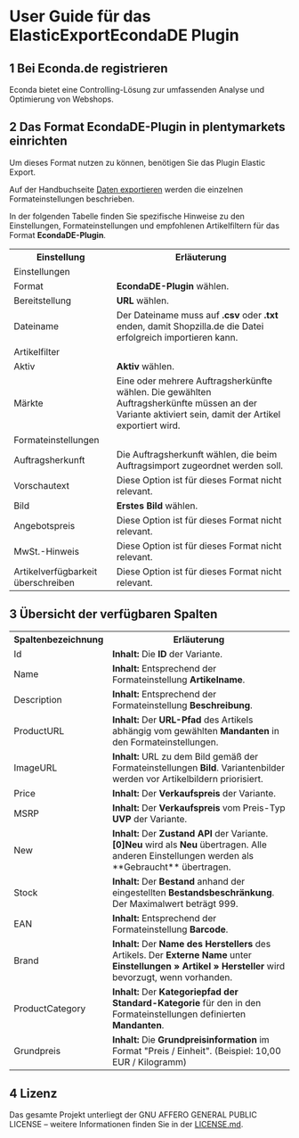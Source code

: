
# User Guide für das ElasticExportEcondaDE Plugin

<div class="container-toc"></div>

## 1 Bei Econda.de registrieren

Econda bietet eine Controlling-Lösung zur umfassenden Analyse und Optimierung von Webshops.

## 2 Das Format EcondaDE-Plugin in plentymarkets einrichten

Um dieses Format nutzen zu können, benötigen Sie das Plugin Elastic Export.

Auf der Handbuchseite [Daten exportieren](https://www.plentymarkets.eu/handbuch/datenaustausch/daten-exportieren/#4) werden die einzelnen Formateinstellungen beschrieben.

In der folgenden Tabelle finden Sie spezifische Hinweise zu den Einstellungen, Formateinstellungen und empfohlenen Artikelfiltern für das Format **EcondaDE-Plugin**.
<table>
    <tr>
        <th>
            Einstellung
        </th>
        <th>
            Erläuterung
        </th>
    </tr>
    <tr>
        <td class="th" colspan="2">
            Einstellungen
        </td>
    </tr>
    <tr>
        <td>
            Format
        </td>
        <td>
            <b>EcondaDE-Plugin</b> wählen.
        </td>        
    </tr>
    <tr>
        <td>
            Bereitstellung
        </td>
        <td>
            <b>URL</b> wählen.
        </td>        
    </tr>
    <tr>
        <td>
            Dateiname
        </td>
        <td>
            Der Dateiname muss auf <b>.csv</b> oder <b>.txt</b> enden, damit Shopzilla.de die Datei erfolgreich importieren kann.
        </td>        
    </tr>
    <tr>
        <td class="th" colspan="2">
            Artikelfilter
        </td>
    </tr>
    <tr>
        <td>
            Aktiv
        </td>
        <td>
            <b>Aktiv</b> wählen.
        </td>        
    </tr>
    <tr>
        <td>
            Märkte
        </td>
        <td>
            Eine oder mehrere Auftragsherkünfte wählen. Die gewählten Auftragsherkünfte müssen an der Variante aktiviert sein, damit der Artikel exportiert wird.
        </td>        
    </tr>
    <tr>
        <td class="th" colspan="2">
            Formateinstellungen
        </td>
    </tr>
    <tr>
        <td>
            Auftragsherkunft
        </td>
        <td>
            Die Auftragsherkunft wählen, die beim Auftragsimport zugeordnet werden soll.
        </td>        
    </tr>
    <tr>
        <td>
            Vorschautext
        </td>
        <td>
            Diese Option ist für dieses Format nicht relevant.
        </td>        
    </tr>
    <tr>
        <td>
            Bild
        </td>
        <td>
            <b>Erstes Bild</b> wählen.
        </td>        
    </tr>
    <tr>
        <td>
            Angebotspreis
        </td>
        <td>
            Diese Option ist für dieses Format nicht relevant.
        </td>        
    </tr>
    <tr>
        <td>
            MwSt.-Hinweis
        </td>
        <td>
            Diese Option ist für dieses Format nicht relevant.
        </td>        
    </tr>
    <tr>
        <td>
            Artikelverfügbarkeit überschreiben
        </td>
        <td>
            Diese Option ist für dieses Format nicht relevant.
        </td>        
    </tr>
</table>


## 3 Übersicht der verfügbaren Spalten

<table>
    <tr>
        <th>
            Spaltenbezeichnung
        </th>
        <th>
            Erläuterung
        </th>
    </tr>
    <tr>
        <td>
            Id
        </td>
        <td>
            <b>Inhalt:</b> Die <b>ID</b> der Variante.
        </td>        
    </tr>
    <tr>
        <td>
            Name
        </td>
        <td>
            <b>Inhalt:</b> Entsprechend der Formateinstellung <b>Artikelname</b>.
        </td>        
    </tr>
    <tr>
        <td>
            Description
        </td>
        <td>
            <b>Inhalt:</b> Entsprechend der Formateinstellung <b>Beschreibung</b>.
        </td>        
    </tr>
    <tr>
		<td>
			ProductURL
		</td>
		<td>
			<b>Inhalt:</b> Der <b>URL-Pfad</b> des Artikels abhängig vom gewählten <b>Mandanten</b> in den Formateinstellungen.
		</td>        
	</tr>
    <tr>
        <td>
            ImageURL
        </td>
        <td>
            <b>Inhalt:</b> URL zu dem Bild gemäß der Formateinstellungen <b>Bild</b>. Variantenbilder werden vor Artikelbildern priorisiert.
        </td>        
    </tr>
    <tr>
		<td>
			Price
		</td>
		<td>
			<b>Inhalt:</b> Der <b>Verkaufspreis</b> der Variante.
		</td>        
	</tr>
    <tr>
		<td>
			MSRP
		</td>
		<td>
			<b>Inhalt:</b> Der <b>Verkaufspreis</b> vom Preis-Typ <b>UVP</b> der Variante.
		</td>        
	</tr>
    <tr>
        <td>
            New
        </td>
        <td>
            <b>Inhalt:</b> Der <b>Zustand API</b> der Variante. <b>[0]Neu</b> wird als <b>Neu</b> übertragen. Alle anderen Einstellungen werden als **Gebraucht** übertragen.
        </td>        
    </tr>
    <tr>
        <td>
            Stock
        </td>
        <td>
            <b>Inhalt:</b> Der <b>Bestand</b> anhand der eingestellten <b>Bestandsbeschränkung</b>. Der Maximalwert beträgt 999.
        </td>        
    </tr>
     <tr>
		<td>
			EAN
		</td>
		<td>
			<b>Inhalt:</b> Entsprechend der Formateinstellung <b>Barcode</b>.
		</td>        
	</tr>
    <tr>
        <td>
            Brand
        </td>
        <td>
            <b>Inhalt:</b> Der <b>Name des Herstellers</b> des Artikels. Der <b>Externe Name</b> unter <b>Einstellungen » Artikel » Hersteller</b> wird bevorzugt, wenn vorhanden.
        </td>        
    </tr>
    <tr>
		<td>
			ProductCategory
		</td>
		<td>
			<b>Inhalt:</b> Der <b>Kategoriepfad der Standard-Kategorie</b> für den in den Formateinstellungen definierten <b>Mandanten</b>.
		</td>        
	</tr>
    <tr>
        <td>
            Grundpreis
        </td>
        <td>
            <b>Inhalt:</b> Die <b>Grundpreisinformation</b> im Format "Preis / Einheit". (Beispiel: 10,00 EUR / Kilogramm)
        </td>        
    </tr>
</table>

## 4 Lizenz

Das gesamte Projekt unterliegt der GNU AFFERO GENERAL PUBLIC LICENSE – weitere Informationen finden Sie in der [LICENSE.md](https://github.com/plentymarkets/plugin-elastic-export-econda-de/blob/master/LICENSE.md).
